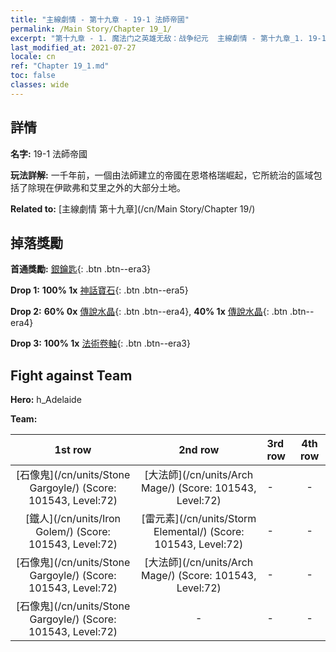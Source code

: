 ```yaml
---
title: "主線劇情 - 第十九章 - 19-1 法師帝國"
permalink: /Main Story/Chapter 19_1/
excerpt: "第十九章 - 1. 魔法门之英雄无敌：战争纪元  主線劇情 - 第十九章_1. 19-1 法師帝國"
last_modified_at: 2021-07-27
locale: cn
ref: "Chapter 19_1.md"
toc: false
classes: wide
---
```


## 詳情

 **名字:** 19-1 法師帝國

 **玩法詳解:** 一千年前，一個由法師建立的帝國在恩塔格瑞崛起，它所統治的區域包括了除現在伊歐弗和艾里之外的大部分土地。

 **Related to:** [主線劇情 第十九章](/cn/Main Story/Chapter 19/)

## 掉落獎勵

 **首通獎勵:** [銀鑰匙](/cn/Items/con_693/){: .btn .btn--era3}

 **Drop 1:** **100% 1x** [神話寶石](/cn/Items/mat_65/){: .btn .btn--era5}

 **Drop 2:** **60% 0x** [傳說水晶](/cn/Items/mat_59/){: .btn .btn--era4}, **40% 1x** [傳說水晶](/cn/Items/mat_59/){: .btn .btn--era4}

 **Drop 3:** **100% 1x** [法術卷軸](/cn/Items/con_694/){: .btn .btn--era3}


## Fight against Team
 **Hero:** h_Adelaide

 **Team:**


  | 1st row | 2nd row | 3rd row | 4th row |
  |:----:|:----:|:----|:----:|
  | [石像鬼](/cn/units/Stone Gargoyle/) (Score: 101543, Level:72)  | [大法師](/cn/units/Arch Mage/) (Score: 101543, Level:72)  | - | - |
  | [鐵人](/cn/units/Iron Golem/) (Score: 101543, Level:72)  | [雷元素](/cn/units/Storm Elemental/) (Score: 101543, Level:72)  | - | - |
  | [石像鬼](/cn/units/Stone Gargoyle/) (Score: 101543, Level:72)  | [大法師](/cn/units/Arch Mage/) (Score: 101543, Level:72)  | - | - |
  | [石像鬼](/cn/units/Stone Gargoyle/) (Score: 101543, Level:72)  | - | - | - |


